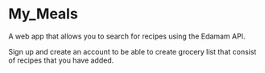 # My_Meals

A web app that allows you to search for recipes using the Edamam API.

Sign up and create an account to be able to create grocery list that consist of recipes that you have added.
